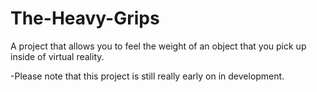 # The-Heavy-Grips
A project that allows you to feel the weight of an object that you pick up inside of virtual reality.

-Please note that this project is still really early on in development.
